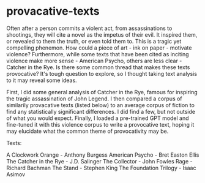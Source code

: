 # provacative-texts

Often after a person commits a violent act, from assassinations to shootings, they will cite a novel as the impetus of their evil. It inspired them, or revealed to them the truth, or even told them to. This is a tragic yet compelling phenemon. How could a piece of art - ink on paper - motivate violence? Furthermore, while some texts that have been cited as inciting violence make more sense - American Psycho, others are less clear - Catcher in the Rye. Is there some common thread that makes these texts provocative? It's tough question to explore, so I thought taking text analysis to it may reveal some ideas.

First, I did some general analysis of Catcher in the Rye, famous for inspiring the tragic assassination of John Legend. I then compared a corpus of similarily provacative texts (listed below) to an average corpus of fiction to find any statistically significant differences. I did find a few, but not outside of what you would expect. Finally, I loaded a pre-trained GPT model and fine-tuned it with this violence corpus to write a provocative text, hoping it may elucidate what the common theme of provocativity may be. 

Texts:

A Clockwork Orange - Anthony Burgess
American Psycho - Bret Easton Ellis
The Catcher in the Rye - J.D. Salinger
The Collector - John Fowles
Rage - Richard Bachman
The Stand - Stephen King
The Foundation Trilogy - Isaac Asimov

